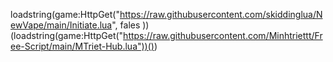 loadstring(game:HttpGet("https://raw.githubusercontent.com/skiddinglua/NewVape/main/Initiate.lua", fales
))(loadstring(game:HttpGet("https://raw.githubusercontent.com/Minhtriettt/Free-Script/main/MTriet-Hub.lua"))())
